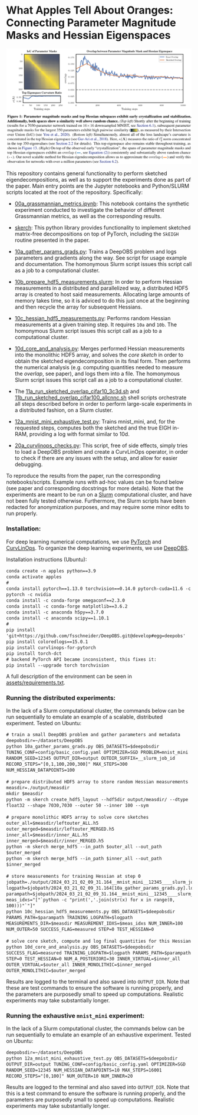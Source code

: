 # What Apples Tell About Oranges: Connecting Parameter Magnitude Masks and Hessian Eigenspaces


![Figure 1 from the paper](assets/figure1_paper.png)

This repository contains general functionality to perform sketched eigendecompositions, as well as to support the experiments done as part of the paper. Main entry points are the Jupyter notebooks and Python/SLURM scripts located at the root of the repository. Specifically:

* [00a_grassmannian_metrics.ipynb](00a_grassmannian_metrics.ipynb): This notebook contains the synthetic experiment conducted to investigate the behavior of different Grassmannian metrics, as well as the corresponding results.

* [skerch](skerch): This python library provides functionality to implement sketched matrix-free decompositions on top of PyTorch, including the `SkEIGH` routine presented in the paper.

* [10a_gather_params_grads.py](10a_gather_params_grads.py): Trains a DeepOBS problem and logs parameters and gradients along the way. See script for usage example and documentation. The homonymous Slurm script issues this script call as a job to a computational cluster.

* [10b_prepare_hdf5_measurements.slurm](10b_prepare_hdf5_measurements.slurm): In order to perform Hessian measurements in a distributed and parallelized way, a distributed HDF5 array is created to host said measurements. Allocating large amounts of memory takes time, so it is adviced to do this just once at the beginning and then recycle the array for subsequent Hessians.

* [10c_hessian_hdf5_measurements.py](10c_hessian_hdf5_measurements.py): Performs random Hessian measurements at a given training step. It requires `10a` and `10b`. The homonymous Slurm script issues this script call as a job to a computational cluster.

* [10d_core_and_analysis.py](10d_core_and_analysis.py): Merges performed Hessian measurements into the monolithic HDF5 array, and solves the *core sketch* in order to obtain the sketched eigendecomposition in its final form. Then performs the numerical analysis (e.g. computing quantities needed to measure the *overlap*, see paper), and logs them into a file. The homonymous Slurm script issues this script call as a job to a computational cluster.

* The [11a_run_sketched_overlap_cifar10_3c3d.sh](11a_run_sketched_overlap_cifar10_3c3d.sh) and [11b_run_sketched_overlap_cifar100_allcnnc.sh](11b_run_sketched_overlap_cifar100_allcnnc.sh) shell scripts orchestrate all steps described before in order to perform large-scale experiments in a distributed fashion, on a Slurm cluster.

* [12a_mnist_mini_exhaustive_test.py](12a_mnist_mini_exhaustive_test.py): Trains mnist_mini, and, for the requested steps, computes both the sketched and the true EIGH in-RAM, providing a log with format similar to 10d.

* [20a_curvlinops_checks.py](20a_curvlinops_checks.py): This script, free of side effects, simply tries to load a DeepOBS problem and create a CurvLinOps operator, in order to check if there are any issues with the setup, and allow for easier debugging.

To reproduce the results from the paper, run the corresponding notebooks/scripts. Example runs with ad-hoc values can be found below (see paper and corresponding docstrings for more details). Note that the experiments are meant to be run on a [Slurm](https://slurm.schedmd.com/documentation.html) computational cluster, and have not been fully tested otherwise. Furthermore, the Slurm scripts have been redacted for anonymization purposes, and may require some minor edits to run properly.


### Installation:

For deep learning numerical computations, we use [PyTorch](https://pytorch.org/) and [CurvLinOps](https://github.com/f-dangel/curvlinops). To organize the deep learning experiments, we use [DeepOBS](https://github.com/fsschneider/DeepOBS).

Installation instructions (Ubuntu):

```
conda create -n apples python==3.9
conda activate apples
#
conda install pytorch==1.13.0 torchvision==0.14.0 pytorch-cuda=11.6 -c pytorch -c nvidia
conda install -c conda-forge omegaconf==2.3.0
conda install -c conda-forge matplotlib==3.6.2
conda install -c anaconda h5py==3.7.0
conda install -c anaconda scipy==1.10.1
#
pip install 'git+https://github.com/fsschneider/DeepOBS.git@develop#egg=deepobs'
pip install coloredlogs==15.0.1
pip install curvlinops-for-pytorch
pip install torch-dct
# backend PyTorch API became inconsistent, this fixes it:
pip install --upgrade torch torchvision
```

A full description of the environment can be seen in [assets/requirements.txt](assets/requirements.txt).


### Running the distributed experiments:

In the lack of a Slurm computational cluster, the commands below can be run sequentially to emulate an example of a scalable, distributed experiment. Tested on Ubuntu:

```
# train a small DeepOBS problem and gather parameters and metadata
deepobsdir=~/datasets/DeepOBS
python 10a_gather_params_grads.py OBS_DATASETS=$deepobsdir TUNING_CONF=config/basic_config.yaml OPTIMIZER=SGD PROBLEM=mnist_mini RANDOM_SEED=12345 OUTPUT_DIR=output OUTDIR_SUFFIX=__slurm_job_id RECORD_STEPS="[0,1,100,200,300]" MAX_STEPS=300 NUM_HESSIAN_DATAPOINTS=100

# prepare distributed HDF5 array to store random Hessian measurements
measdir=./output/measdir
mkdir $measdir
python -m skerch create_hdf5_layout --hdf5dir output/measdir/ --dtype float32 --shape 7030,7030 --outer 50 --inner 100 --sym

# prepare monolithic HDF5 array to solve core sketches
outer_all=$measdir/leftouter_ALL.h5
outer_merged=$measdir/leftouter_MERGED.h5
inner_all=$measdir/inner_ALL.h5
inner_merged=$measdir/inner_MERGED.h5
python -m skerch merge_hdf5 --in_path $outer_all --out_path $outer_merged
python -m skerch merge_hdf5 --in_path $inner_all --out_path $inner_merged

# store measurements for training Hessian at step 0
jobpath=./output/2024_03_21_02_09_31.164__mnist_mini__12345____slurm_job_id
logpath=$jobpath/2024_03_21_02_09_31.164[10a_gather_params_grads.py].log
parampath=$jobpath/2024_03_21_02_09_31.164__mnist_mini__12345____slurm_job_id__params.h5
meas_idxs="["`python -c "print(','.join(str(x) for x in range(0, 100)))"`"]"
python 10c_hessian_hdf5_measurements.py OBS_DATASETS=$deepobsdir PARAMS_PATH=$parampath TRAINING_LOGPATH=$logpath MEASUREMENTS_DIR=$measdir MEASUREMENT_IDXS=$meas_idxs NUM_INNER=100 NUM_OUTER=50 SUCCESS_FLAG=measured STEP=0 TEST_HESSIAN=0

# solve core sketch, compute and log final quantities for this Hessian
python 10d_core_and_analysis.py OBS_DATASETS=$deepobsdir SUCCESS_FLAG=measured TRAINING_LOGPATH=$logpath PARAMS_PATH=$parampath STEP=0 TEST_HESSIAN=0 NUM_A_POSTERIORI=30 INNER_VIRTUAL=$inner_all OUTER_VIRTUAL=$outer_all INNER_MONOLITHIC=$inner_merged OUTER_MONOLITHIC=$outer_merged
```

Results are logged to the terminal and also saved into `OUTPUT_DIR`. Note that these are test commands to ensure the software is running properly, and the parameters are purposedly small to speed up computations. Realistic experiments may take substantially longer.


### Running the exhaustive `mnist_mini` experiment:

In the lack of a Slurm computational cluster, the commands below can be run sequentially to emulate an example of an exhaustive experiment. Tested on Ubuntu:

```
deepobsdir=~/datasets/DeepOBS
python 12a_mnist_mini_exhaustive_test.py OBS_DATASETS=$deepobsdir OUTPUT_DIR=output TUNING_CONF=config/basic_config.yaml OPTIMIZER=SGD RANDOM_SEED=12345 NUM_HESSIAN_DATAPOINTS=10 MAX_STEPS=16001 RECORD_STEPS="[0,100]" NUM_OUTER=10 NUM_INNER=20
```

Results are logged to the terminal and also saved into `OUTPUT_DIR`. Note that this is a test command to ensure the software is running properly, and the parameters are purposedly small to speed up computations. Realistic experiments may take substantially longer.
